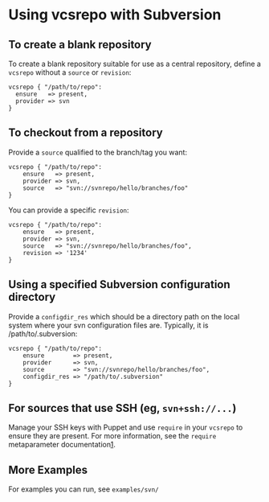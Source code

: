 Using vcsrepo with Subversion
=============================

To create a blank repository
----------------------------

To create a blank repository suitable for use as a central repository,
define a `vcsrepo` without a `source` or `revision`:

    vcsrepo { "/path/to/repo":
      ensure   => present,
      provider => svn
    }

To checkout from a repository
-----------------------------

Provide a `source` qualified to the branch/tag you want:

    vcsrepo { "/path/to/repo":
        ensure   => present,
        provider => svn,
        source   => "svn://svnrepo/hello/branches/foo"
    }

You can provide a specific `revision`:

    vcsrepo { "/path/to/repo":
        ensure   => present,
        provider => svn,
        source   => "svn://svnrepo/hello/branches/foo",
        revision => '1234'
    }


Using a specified Subversion configuration directory 
-----------------------------

Provide a `configdir_res` which should be a directory path on the local system where your svn configuration
files are.  Typically, it is /path/to/.subversion:

    vcsrepo { "/path/to/repo":
        ensure        => present,
        provider      => svn,
        source        => "svn://svnrepo/hello/branches/foo",
        configdir_res => "/path/to/.subversion"
    }


For sources that use SSH (eg, `svn+ssh://...`)
----------------------------------------------

Manage your SSH keys with Puppet and use `require` in your `vcsrepo`
to ensure they are present.  For more information, see the `require`
metaparameter documentation[1].

More Examples
-------------

For examples you can run, see `examples/svn/`

[1]: http://docs.puppetlabs.com/references/stable/metaparameter.html#require
